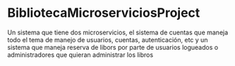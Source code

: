 # BibliotecaMicroserviciosProject
Un sistema que tiene dos microservicios, el sistema de cuentas que maneja todo el tema de manejo de usuarios, cuentas, autenticación, etc y un sistema que maneja reserva de libors por parte de usuarios logueados o administradores que quieran administrar los libros
